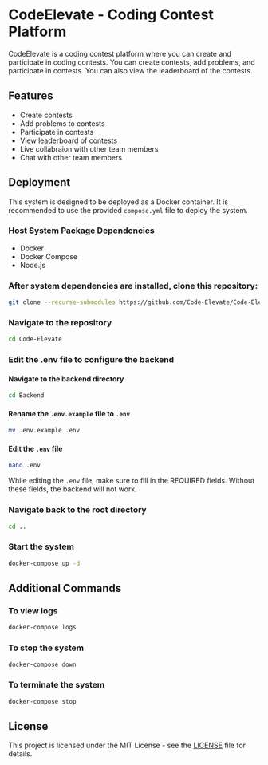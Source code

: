 # CodeElevate - Coding Contest Platform

CodeElevate is a coding contest platform where you can create and participate in coding contests. You can create contests, add problems, and participate in contests. You can also view the leaderboard of the contests.

## Features

- Create contests
- Add problems to contests
- Participate in contests
- View leaderboard of contests
- Live collabraion with other team members
- Chat with other team members

## Deployment

This system is designed to be deployed as a Docker container. It is recommended to use the provided `compose.yml` file to deploy the system.

### Host System Package Dependencies

- Docker
- Docker Compose
- Node.js

### After system dependencies are installed, clone this repository:

```sh
git clone --recurse-submodules https://github.com/Code-Elevate/Code-Elevate
```

### Navigate to the repository

```sh
cd Code-Elevate
```

### Edit the .env file to configure the backend

#### Navigate to the backend directory

```sh
cd Backend
```

#### Rename the `.env.example` file to `.env`

```sh
mv .env.example .env
```

#### Edit the `.env` file

```sh
nano .env
```

While editing the `.env` file, make sure to fill in the REQUIRED fields. Without these fields, the backend will not work.

### Navigate back to the root directory

```sh
cd ..
```

### Start the system

```sh
docker-compose up -d
```

## Additional Commands

### To view logs

```sh
docker-compose logs
```

### To stop the system

```sh
docker-compose down
```

### To terminate the system

```sh
docker-compose stop
```

## License

This project is licensed under the MIT License - see the [LICENSE](LICENSE) file for details.

